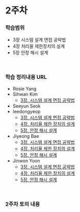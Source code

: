 # 2주차

### 학습범위
+ 3장 시스템 설계 면접 공략법
+ 4장 처리율 제한장치의 설계
+ 5장 안정 해시 설계

</br>

### 학습 정리내용 URL
+ Rosie Yang
+ Sihwan Kim
  + [3장. 시스템 설계 면접 공략법](https://ddare.tistory.com/29)
+ Seeyun Seok
+ leedongyeop
  + [3장. 시스템 설계 면접 공략법](https://leedongyeop.notion.site/3-afec214f9ca74f49adbcc38000d5197e?pvs=4)
  + [4장. 처리율 제한 장치의 설계](https://leedongyeop.notion.site/4-8d4fcdfc382e41b4bcb1b17731463140?pvs=4)
  + [5장. 안정 해시 설계](https://www.notion.so/leedongyeop/5-ec27874ddc0a4652aacc70352230e595?pvs=4)
+ Jiyeong Bae
  + [3장. 시스템 설계 면접 공략법](https://www.notion.so/j0-0/3-1e58ce249d6a422da70daec2760dd27e?pvs=4)
  + [4장. 처리율 제한 장치의 설계](https://www.notion.so/j0-0/4-713af4b9f3574c1b9511202c542ea622?pvs=4)
  + [5장. 안정 해시 설계](https://www.notion.so/j0-0/5-79ea074e9eee43fc85501eedacad5140?pvs=4)
+ Jinwon Yoon
  + [3장. 시스템 설계 면접 공략법](https://jinwonyoon.notion.site/Chapter-3-cb6ba58f30044b38998509d92b580738?pvs=4)
  + [4장. 처리율 제한 장치의 설계](https://jinwonyoon.notion.site/Chapter-4-80a2a5c037f8492596096c3adcd5b101?pvs=4)
  + [5장. 안정 해시 설계](https://jinwonyoon.notion.site/Chapter-5-459e2d08fc8b4487b0bfe9766b9f843c?pvs=4)

</br>

### 2주차 토의 내용
